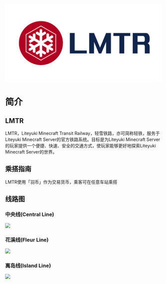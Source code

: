 ![](img/logo.png)

# 简介
## LMTR
LMTR，Liteyuki Minecraft Transit Railway，轻雪铁路，亦可简称轻铁，服务于Liteyuki Minecraft Server的官方铁路系统。目标是为Liteyuki Minecraft Server的玩家提供一个便捷、快速、安全的交通方式，使玩家能够更好地探索Liteyuki Minecraft Server的世界。

## 乘搭指南
LMTR使用「羽币」作为交易货币，乘客可在任意车站乘搭

## 线路图
### 中央线(Central Line)
![](img/railmap/central_line.svg)

### 花溪线(Fleur Line)
![](img/railmap/fleur_line.svg)

### 离岛线(Island Line)
![](img/railmap/island_line.svg)
